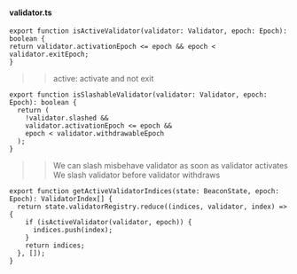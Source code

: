 #### validator.ts
>
	export function isActiveValidator(validator: Validator, epoch: Epoch): boolean {
  	return validator.activationEpoch <= epoch && epoch < validator.exitEpoch;
	}
>> active: activate and not exit
>
	export function isSlashableValidator(validator: Validator, epoch: Epoch): boolean {
	  return (
		!validator.slashed &&
		validator.activationEpoch <= epoch &&
		epoch < validator.withdrawableEpoch
	  );
	}
>>We can slash misbehave validator as soon as validator activates
>>We slash validator before validator withdraws 
>>

>
	export function getActiveValidatorIndices(state: BeaconState, epoch: Epoch): ValidatorIndex[] {
	  return state.validatorRegistry.reduce((indices, validator, index) => {
		if (isActiveValidator(validator, epoch)) {
		  indices.push(index);
		}
		return indices;
	  }, []);
	}
